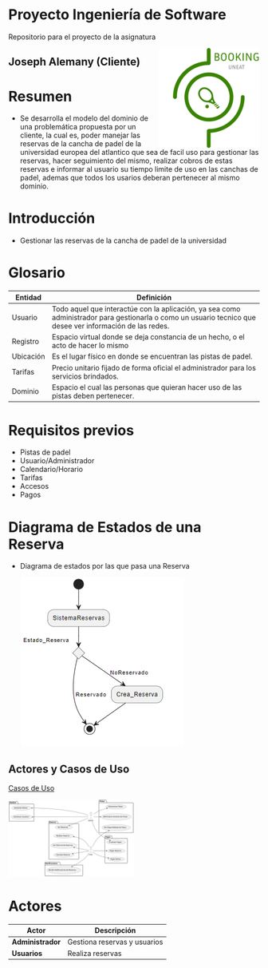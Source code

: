 # Proyecto Ingeniería de Software
Repositorio para el proyecto de la asignatura

<img src="LOGO1.svg" width=40% align=right>

## Joseph Alemany (Cliente)
# Resumen
- Se desarrolla el modelo del dominio de una problemática propuesta por un cliente, la cual es, poder manejar las reservas de la cancha de padel de la universidad europea del atlantico que sea de facil uso para gestionar las reservas, hacer seguimiento del mismo, realizar cobros de estas reservas e informar al usuario su tiempo limite de uso en las canchas de padel, ademas que todos los usarios deberan pertenecer al mismo dominio.
# Introducción
- Gestionar las reservas de la cancha de padel de la universidad 
# Glosario
| Entidad     | Definición                                                                                                                                                                                                                |
| ----------- | ------------------------------------------------------------------------------------------------------------------------------------------------------------------------------------------------------------------------- |
| Usuario     | Todo aquel que interactúe con la aplicación, ya sea como administrador para gestionarla o como un usuario tecnico que desee ver información de las redes.                                                                 |
| Registro         |Espacio  virtual donde se deja constancia de un hecho, o el acto de hacer lo mismo |
| Ubicación   | Es el lugar físico en donde se encuentran las pistas de padel.                                                                                                                                                                          |
| Tarifas      | Precio unitario fijado de forma oficial el administrador para los servicios brindados.                                                  |                                                                        |                                                                                                        |
| Dominio      | Espacio el cual las personas que quieran hacer uso de las pistas deben pertenecer.                                                                                                                                |

# Requisitos previos
- Pistas de padel
- Usuario/Administrador
- Calendario/Horario
- Tarifas
- Accesos
- Pagos

# Diagrama de Estados de una Reserva
- Diagrama de estados por las que pasa una Reserva

            
  ![Imagen](imagenes/DiagramadeEstadodeunaReserva.png)


## Actores y Casos de Uso
[Casos de Uso](/CasosDeUso/)

<img src="CasosDeUso/CasoDeUsoSVG.svg" width=50%/>

# Actores
| Actor                 | Descripción                                    |
| --------------------- | ---------------------------------------------- |
| **Administrador**     | Gestiona reservas y usuarios         |
| **Usuarios**          | Realiza reservas               |

